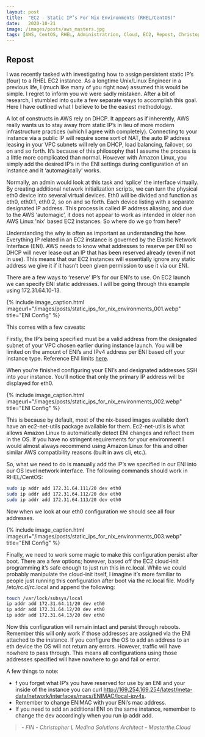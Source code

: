 ```yaml
---
layout: post
title:  "EC2 - Static IP’s For Nix Environments (RHEL/CentOS)"
date:   2020-10-21
image: /images/posts/aws_masters.jpg
tags: [AWS, CentOS, RHEL, Administratrion, Cloud, EC2, Repost, Christopher L Medina]
---
```


## Repost

I was recently tasked with investigating how to assign persistent static IP’s (four) to a RHEL EC2 instance. As a longtime Unix/Linux Engineer in a previous life, I (much like many of you right now) assumed this would be simple. I regret to inform you we were sadly mistaken. After a bit of research, I stumbled into quite a few separate ways to accomplish this goal. Here I have outlined what I believe to be the easiest methodology.

<!--more-->

A lot of constructs in AWS rely on DHCP. It appears as if inherently, AWS really wants us to stay away from static IP’s in lieu of more modern infrastructure practices (which I agree with completely). Connecting to your instance via a public IP will require some sort of NAT, the auto IP address leasing in your VPC subnets will rely on DHCP, load balancing, failover, so on and so forth. It’s because of this philosophy that I assume the process is a little more complicated than normal. However with Amazon Linux, you simply add the desired IP’s in the ENI settings during configuration of an instance and it ‘automagically’ works.

Normally, an admin would look at this task and ‘splice’ the interface virtually. By creating additional network initialization scripts, we can turn the physical eth0 device into several virtual devices. Eth0 will be divided and function as eth0, eth0:1, eth0:2, so on and so forth. Each device listing with a separate designated IP address. This process is called IP address aliasing, and due to the AWS ‘automagic’, it does not appear to work as intended in older non AWS Linux 'nix' based EC2 instances. So where do we go from here?

Understanding the why is often as important as understanding the how. Everything IP related in an EC2 instance is governed by the Elastic Network Interface (ENI). AWS needs to know what addresses to reserve per ENI so DHCP will never lease out an IP that has been reserved already (even if not in use). This means that our EC2 instances will essentially ignore any static address we give it if it hasn’t been given permission to use it via our ENI.

There are a few ways to ‘reserve’ IP’s for our ENI’s to use. On EC2 launch we can specify ENI static addresses. I will be going through this example using 172.31.64.10-13.

{% include image_caption.html imageurl="/images/posts/static_ips_for_nix_environments_001.webp" title="ENI Config" %}

This comes with a few caveats:

Firstly, the IP’s being specified must be a valid address from the designated subnet of your VPC chosen earlier during instance launch.
You will be limited on the amount of ENI’s and IPv4 address per ENI based off your instance type. Reference ENI limits [here](https://docs.aws.amazon.com/AWSEC2/latest/UserGuide/using-eni.html#AvailableIpPerENI). 

When you’re finished configuring your ENI’s and designated addresses SSH into your instance. You’ll notice that only the primary IP address will be displayed for eth0.

{% include image_caption.html imageurl="/images/posts/static_ips_for_nix_environments_002.webp" title="ENI Config" %}

This is because by default, most of the nix-based images available don’t have an ec2-net-utils package available for them. Ec2-net-utils is what allows Amazon Linux to automatically detect ENI changes and reflect them in the OS. If you have no stringent requirements for your environment I would almost always recommend using Amazon Linux for this and other similar AWS compatibility reasons (built in aws cli, etc.).

So, what we need to do is manually add the IP’s we specified in our ENI into our OS level network interface. The following commands should work in RHEL/CentOS:

```bash
sudo ip addr add 172.31.64.111/20 dev eth0
sudo ip addr add 172.31.64.112/20 dev eth0
sudo ip addr add 172.31.64.113/20 dev eth0
```

Now when we look at our eth0 configuration we should see all four addresses.

{% include image_caption.html imageurl="/images/posts/static_ips_for_nix_environments_003.webp" title="ENI Config" %}

Finally, we need to work some magic to make this configuration persist after boot. There are a few options; however, based off the EC2 cloud-init programming it’s safe enough to just run this in rc.local. While we could probably manipulate the cloud-init itself, I imagine it’s more familiar to people just running this configuration after boot via the rc.local file. Modify /etc/rc.d/rc.local and append the following:

```bash
touch /var/lock/subsys/local
ip addr add 172.31.64.11/20 dev eth0
ip addr add 172.31.64.12/20 dev eth0
ip addr add 172.31.64.13/20 dev eth0
```

Now this configuration will remain intact and persist through reboots. Remember this will only work if those addresses are assigned via the ENI attached to the instance. If you configure the OS to add an address to an eth device the OS will not return any errors. However, traffic will have nowhere to pass through. This means all configurations using those addresses specified will have nowhere to go and fail or error.

A few things to note:

* f you forget what IP’s you have reserved for use by an ENI and your inside of the instance you can curl http://169.254.169.254/latest/meta-data/network/interfaces/macs/ENIMAC/local-ipv4s. 
* Remember to change ENIMAC with your ENI’s mac address.
* If you need to add an additional ENI on the same instance, remember to change the dev accordingly when you run ip addr add.

> <cite>- FIN -</cite>
> <cite>Christopher L Medina</cite>
> <cite>Solutions Architect - Masterthe.Cloud</cite>